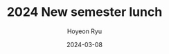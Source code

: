 ---
layout: memories-info  # FIXED! DO NOT CHANGE!
author: "Hoyeon Ryu"   # your name
title:  "2024 New semester lunch"  # publication title
date:   2024-03-08  # date

params:
    gallery:
        - "gallery/image.png"  # first image will automatically be considered as a thumbnail
---